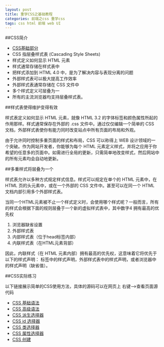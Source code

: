 ```yaml
---
layout: post
title: 重学CSS之基础教程
categories: 前端之css 重学css
tags: css html 前端 web UI
---
```


##CSS简介

* [CSS基础部分](http://www.w3school.com.cn/css/css_intro.asp)
* CSS 指层叠样式表 (Cascading Style Sheets)
* 样式定义如何显示 HTML 元素
* 样式通常存储在样式表中
* 把样式添加到 HTML 4.0 中，是为了解决内容与表现分离的问题
* 外部样式表可以极大提高工作效率
* 外部样式表通常存储在 CSS 文件中
* 多个样式定义可层叠为一
* 所有的主流浏览器均支持层叠样式表。

##样式表使得维护变得有效

样式表定义如何显示 HTML 元素，就像 HTML 3.2 的字体标签和颜色属性所起的作用那样。样式通常保存在外部的 .css 文件中。通过仅仅编辑一个简单的 CSS 文档，外部样式表使你有能力同时改变站点中所有页面的布局和外观。

由于允许同时控制多重页面的样式和布局，CSS 可以称得上 WEB 设计领域的一个突破。作为网站开发者，你能够为每个 HTML 元素定义样式，并将之应用于你希望的任意多的页面中。如需进行全局的更新，只需简单地改变样式，然后网站中的所有元素均会自动地更新。

##多重样式将层叠为一个

样式表允许以多种方式规定样式信息。样式可以规定在单个的 HTML 元素中，在 HTML 页的头元素中，或在一个外部的 CSS 文件中。甚至可以在同一个 HTML 文档内部引用多个外部样式表。

当同一个HTML元素被不止一个样式定义时，会使用哪个样式呢？一般而言，所有的样式会根据下面的规则层叠于一个新的虚拟样式表中，其中数字4 拥有最高的优先权

1. 浏览器缺省设置
2. 外部样式表
3. 内部样式表（位于head标签内部）
4. 内联样式表（在HTML元素背部）

因此，内联样式（在 HTML 元素内部）拥有最高的优先权，这意味着它将优先于以下的样式声明：<head> 标签中的样式声明，外部样式表中的样式声明，或者浏览器中的样式声明（缺省值）。

##CSS实际练习

以下链接展示简单的CSS使用方法，具体的源码可以在网页上 右键-->查看页面源代码

* [CSS 基础语法](../download/20160409/css-01.html)
* [CSS 高级语法](../download/20160409/css-02.html)
* [CSS 派生选择器](../download/20160409/css-03.html)
* [CSS id 选择器](../download/20160409/css-04.html)
* [CSS 类选择器](../download/20160409/css-05.html)
* [CSS 属性选择器](../download/20160409/css-06.html)
* [CSS 创建](../download/20160409/css-07.html)
